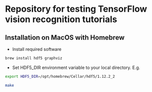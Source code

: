 # Repository for testing TensorFlow vision recognition tutorials

## Installation on MacOS with Homebrew

 - Install required software
```BASH
brew install hdf5 graphviz
```
 - Set HDF5_DIR environment variable to your local directory. E.g.
```BASH
export HDF5_DIR=/opt/homebrew/Cellar/hdf5/1.12.2_2
```

```BASH
make
```
